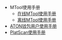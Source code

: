 
- MTool使用手册
	- [在线MTool使用手册](/zh-cn/Tool/[Chinese-Simplified]-在线MTool使用手册.md)
	- [离线MTool使用手册](/zh-cn/Tool/[Chinese-Simplified]-离线MTool使用手册.md)
- [ATON钱包用户使用手册](/zh-cn/Tool/[Chinese-Simplified]-ATON钱包用户使用手册.md)
- [PlatScan使用手册](/zh-cn/Tool/[Chinese-Simplified]-PlatScan浏览器用户手册.md)

